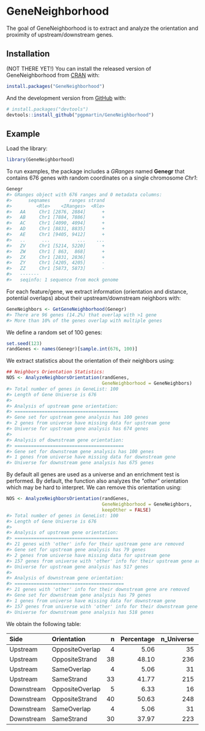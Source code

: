 
<!-- README.md is generated from README.Rmd. Please edit that file -->
GeneNeighborhood
================

The goal of GeneNeighborhood is to extract and analyze the orientation and proximity of upstream/downstream genes.

Installation
------------

(NOT THERE YET!) You can install the released version of GeneNeighborhood from [CRAN](https://CRAN.R-project.org) with:

``` r
install.packages("GeneNeighborhood")
```

And the development version from [GitHub](https://github.com/) with:

``` r
# install.packages("devtools")
devtools::install_github("pgpmartin/GeneNeighborhood")
```

Example
-------

Load the library:

``` r
library(GeneNeighborhood)
```

To run examples, the package includes a *GRanges* named **Genegr** that contains 676 genes with random coordinates on a single chromosome *Chr1*:

``` r
Genegr
#> GRanges object with 676 ranges and 0 metadata columns:
#>      seqnames       ranges strand
#>         <Rle>    <IRanges>  <Rle>
#>   AA     Chr1 [2876, 2884]      +
#>   AB     Chr1 [7884, 7886]      +
#>   AC     Chr1 [4090, 4094]      +
#>   AD     Chr1 [8831, 8835]      +
#>   AE     Chr1 [9405, 9412]      +
#>   ..      ...          ...    ...
#>   ZV     Chr1 [5214, 5220]      +
#>   ZW     Chr1 [ 863,  868]      +
#>   ZX     Chr1 [2831, 2836]      +
#>   ZY     Chr1 [4205, 4205]      -
#>   ZZ     Chr1 [5873, 5873]      -
#>   -------
#>   seqinfo: 1 sequence from mock genome
```

For each feature/gene, we extract information (orientation and distance, potential overlaps) about their upstream/downstream neighbors with:

``` r
GeneNeighbors <- GetGeneNeighborhood(Genegr)
#> There are 96 genes (14.2%) that overlap with >1 gene
#> More than 10% of the genes overlap with multiple genes
```

We define a random set of 100 genes:

``` r
set.seed(123)
randGenes <- names(Genegr)[sample.int(676, 100)]
```

We extract statistics about the orientation of their neighbors using:

``` r
## Neighbors Orientation Statistics:
NOS <- AnalyzeNeighborsOrientation(randGenes, 
                                   GeneNeighborhood = GeneNeighbors)
#> Total number of genes in GeneList: 100 
#> Length of Gene Universe is 676 
#> 
#> Analysis of upstream gene orientation:
#> ======================================
#> Gene set for upstream gene analysis has 100 genes
#> 2 genes from universe have missing data for upstream gene
#> Universe for upstream gene analysis has 674 genes
#> 
#> Analysis of downstream gene orientation:
#> ========================================
#> Gene set for downstream gene analysis has 100 genes
#> 1 genes from universe have missing data for downstream gene
#> Universe for downstream gene analysis has 675 genes
```

By default all genes are used as a universe and an enrichment test is performed.
By default, the function also analyzes the *"other"* orientation which may be hard to interpret. We can remove this orientation using:

``` r
NOS <- AnalyzeNeighborsOrientation(randGenes, 
                                   GeneNeighborhood = GeneNeighbors,
                                   keepOther = FALSE)
#> Total number of genes in GeneList: 100 
#> Length of Gene Universe is 676 
#> 
#> Analysis of upstream gene orientation:
#> ======================================
#> 21 genes with 'other' info for their upstream gene are removed
#> Gene set for upstream gene analysis has 79 genes
#> 2 genes from universe have missing data for upstream gene
#> 157 genes from universe with 'other' info for their upstream gene are removed
#> Universe for upstream gene analysis has 517 genes
#> 
#> Analysis of downstream gene orientation:
#> ========================================
#> 21 genes with 'other' info for their downstream gene are removed
#> Gene set for downstream gene analysis has 79 genes
#> 1 genes from universe have missing data for downstream gene
#> 157 genes from universe with 'other' info for their downstream gene are removed
#> Universe for downstream gene analysis has 518 genes
```

We obtain the following table:

| Side       | Orientation     |    n|  Percentage|  n\_Universe|  Percentage\_Universe|  p.value|
|:-----------|:----------------|----:|-----------:|------------:|---------------------:|--------:|
| Upstream   | OppositeOverlap |    4|        5.06|           35|                  6.77|    0.810|
| Upstream   | OppositeStrand  |   38|       48.10|          236|                 45.65|    0.360|
| Upstream   | SameOverlap     |    4|        5.06|           31|                  6.00|    0.730|
| Upstream   | SameStrand      |   33|       41.77|          215|                 41.59|    0.530|
| Downstream | OppositeOverlap |    5|        6.33|           16|                  3.09|    0.081|
| Downstream | OppositeStrand  |   40|       50.63|          248|                 47.88|    0.340|
| Downstream | SameOverlap     |    4|        5.06|           31|                  5.98|    0.720|
| Downstream | SameStrand      |   30|       37.97|          223|                 43.05|    0.870|
